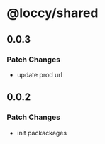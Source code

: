 # @loccy/shared

## 0.0.3

### Patch Changes

- update prod url

## 0.0.2

### Patch Changes

- init packackages
